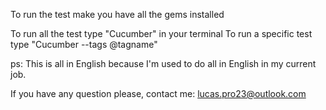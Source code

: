 To run the test make you have all the gems installed

To run all the test type "Cucumber" in your terminal
To run a specific test type "Cucumber --tags @tagname"


ps: This is all in English because I'm used to do all in English in my current job.

If you have any question please, contact me: lucas.pro23@outlook.com
